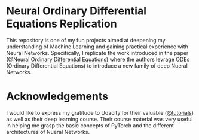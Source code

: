 # Neural Ordinary Differential Equations Replication

This repository is one of my fun projects aimed at deepening my understanding of Machine Learning and gaining practical experience with Neural Networks. Specifically, I replicate the work introduced in the paper ([@Neural Ordinary Differential Equations](https://arxiv.org/pdf/1806.07366.pdf)) where the authors levrage ODEs (Ordinary Differential Equations) to introduce a new family of deep Nueral Networks.

# Acknowledgements
I would like to express my gratitude to Udacity for their valuable ([@tutorials](https://github.com/udacity/deep-learning-v2-pytorch)) as well as their deep learning course. Their course material was very useful in helping me grasp the basic concepts of PyTorch and the different architectures of Nueral Networks.
